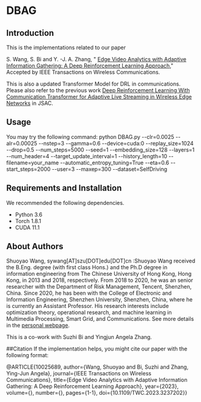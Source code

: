 # DBAG

## Introduction
This is the implementations related to our paper 

S. Wang, S. Bi and Y. -J. A. Zhang, " <a href="https://ieeexplore.ieee.org/document/10025689">Edge Video Analytics with Adaptive Information Gathering: A Deep Reinforcement Learning Approach</a>," Accepted by  IEEE Transactions on Wireless Communications.

This is also a updated Transformer Model for DRL in communications. Please also refer to the previous work <a href="https://github.com/wsyCUHK/SACCT">Deep Reinforcement Learning With Communication Transformer for Adaptive Live Streaming in Wireless Edge Networks</a> in JSAC.

## Usage
You may try the following command:
python DBAG.py --clr=0.0025 --alr=0.00025 --nstep=3 --gamma=0.6  --device=cuda:0 --replay_size=1024 --drop=0.5  --num_steps=5000 --seed=1 --embedding_size=128 --layers=1 --num_header=4 --target_update_interval=1 --history_length=10 --filename=your_name --automatic_entropy_tuning=True --eta=0.6 --start_steps=2000 --user=3 --maxep=300 --dataset=SelfDriving

## Requirements and Installation
We recommended the following dependencies.

* Python 3.6
* Torch 1.8.1
* CUDA 11.1


## About Authors
Shuoyao Wang, sywang[AT]szu[DOT]edu[DOT]cn :Shuoyao Wang received the B.Eng. degree (with first class Hons.) and the Ph.D degree in information engineering from The Chinese University of Hong Kong, Hong Kong, in 2013 and 2018, respectively. From 2018 to 2020, he was an senior researcher with the Department of Risk Management, Tencent, Shenzhen, China. Since 2020, he has been with the College of Electronic and Information Engineering, Shenzhen University, Shenzhen, China, where he is currently an Assistant Professor. His research interests include optimization theory, operational research, and machine learning in Multimedia Processing, Smart Grid, and Communications. See more details in the <a href="https://wsycuhk.github.io/">personal webpage</a>.

This is a co-work with Suzhi Bi and Yingjun Angela Zhang.

##Citation
If the implementation helps, you might cite our paper with the following format:

@ARTICLE{10025689,
  author={Wang, Shuoyao and Bi, Suzhi and Zhang, Ying-Jun Angela},
  journal={IEEE Transactions on Wireless Communications}, 
  title={Edge Video Analytics with Adaptive Information Gathering: A Deep Reinforcement Learning Approach}, 
  year={2023},
  volume={},
  number={},
  pages={1-1},
  doi={10.1109/TWC.2023.3237202}}
